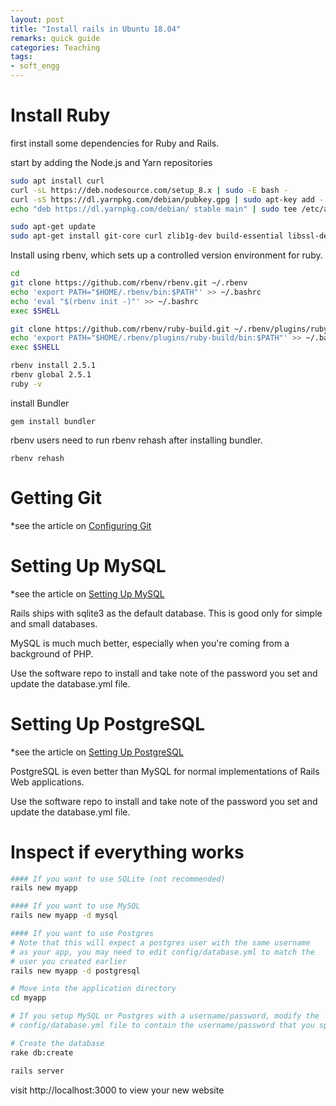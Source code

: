 ```yaml
---
layout: post
title: "Install rails in Ubuntu 18.04"	
remarks: quick guide
categories: Teaching
tags: 
- soft_engg
---
```



# Install Ruby

 first  install some dependencies for Ruby and Rails.

start by adding the Node.js and Yarn repositories


```bash
sudo apt install curl
curl -sL https://deb.nodesource.com/setup_8.x | sudo -E bash -
curl -sS https://dl.yarnpkg.com/debian/pubkey.gpg | sudo apt-key add -
echo "deb https://dl.yarnpkg.com/debian/ stable main" | sudo tee /etc/apt/sources.list.d/yarn.list

sudo apt-get update
sudo apt-get install git-core curl zlib1g-dev build-essential libssl-dev libreadline-dev libyaml-dev libsqlite3-dev sqlite3 libxml2-dev libxslt1-dev libcurl4-openssl-dev software-properties-common libffi-dev nodejs yarn
```

Install using rbenv, which sets up a controlled version environment for ruby.

```bash
cd
git clone https://github.com/rbenv/rbenv.git ~/.rbenv
echo 'export PATH="$HOME/.rbenv/bin:$PATH"' >> ~/.bashrc
echo 'eval "$(rbenv init -)"' >> ~/.bashrc
exec $SHELL

git clone https://github.com/rbenv/ruby-build.git ~/.rbenv/plugins/ruby-build
echo 'export PATH="$HOME/.rbenv/plugins/ruby-build/bin:$PATH"' >> ~/.bashrc
exec $SHELL

rbenv install 2.5.1
rbenv global 2.5.1
ruby -v
```

install Bundler

    gem install bundler

rbenv users need to run rbenv rehash after installing bundler.

    rbenv rehash


# Getting Git

*see the article on [Configuring Git](2018-10-19-configure_git.md)

# Setting Up MySQL

*see the article on [Setting Up MySQL](2018-10-19-setup_mysql.md)

Rails ships with sqlite3 as the default database. This is good only for simple and small databases. 

MySQL is much much better, especially when you're coming from a background of PHP.

Use the software repo to install and take note of the password you set and update the database.yml file.


# Setting Up PostgreSQL

*see the article on [Setting Up PostgreSQL](2018-10-19-setup_postgresql.md)

PostgreSQL is even better than MySQL for normal implementations of Rails Web applications.

Use the software repo to install and take note of the password you set and update the database.yml file.


# Inspect if everything works

```bash
#### If you want to use SQLite (not recommended)
rails new myapp

#### If you want to use MySQL
rails new myapp -d mysql

#### If you want to use Postgres
# Note that this will expect a postgres user with the same username
# as your app, you may need to edit config/database.yml to match the
# user you created earlier
rails new myapp -d postgresql

# Move into the application directory
cd myapp

# If you setup MySQL or Postgres with a username/password, modify the
# config/database.yml file to contain the username/password that you specified

# Create the database
rake db:create

rails server
```

visit http://localhost:3000 to view your new website
